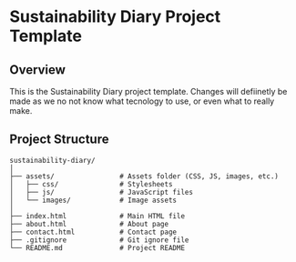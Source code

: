 # Sustainability Diary Project Template

## Overview

This is the Sustainability Diary project template.
Changes will defiinetly be made as we no not know what tecnology to use, or even what to really make.

## Project Structure

```plaintext
sustainability-diary/
│
├── assets/                # Assets folder (CSS, JS, images, etc.)
│   ├── css/               # Stylesheets
│   ├── js/                # JavaScript files
│   └── images/            # Image assets
│
├── index.html             # Main HTML file
├── about.html             # About page
├── contact.html           # Contact page
├── .gitignore             # Git ignore file
└── README.md              # Project README
